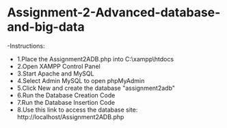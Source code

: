 # Assignment-2-Advanced-database-and-big-data
-Instructions:

- 1.Place the Assignment2ADB.php into C:\xampp\htdocs
- 2.Open XAMPP Control Panel
- 3.Start Apache and MySQL
- 4.Select Admin MySQL to open phpMyAdmin
- 5.Click New and create the database "assignment2adb"
- 6.Run the Database Creation Code
- 7.Run the Database Insertion Code
- 8.Use this link to access the database site: http://localhost/Assignment2ADB.php
